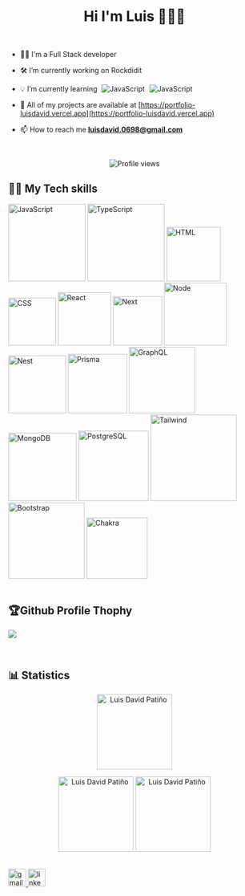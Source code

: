 <h1 align="center"> Hi I'm Luis 👋🧑‍💻</h1>

<br/>

- 👨‍💻 I'm a Full Stack developer

- 🛠️ I’m currently working on Rockdidit

- 💡 I’m currently learning
  <img src="https://img.shields.io/badge/Angular-white?style=plastic&logo=angular&color=D11111" alt="JavaScript" style="margin-bottom:-5px; margin-left:5px"/>
  <img src="https://img.shields.io/badge/React%20Native-white?style=plastic&logo=react&color=16BAF3&logoColor=white" alt="JavaScript" style="margin-bottom:-5px; margin-left:5px"/>

- 💼 All of my projects are available at [https://portfolio-luisdavid.vercel.app](https://portfolio-luisdavid.vercel.app)

- 📫 How to reach me **luisdavid.0698@gmail.com**

<br/>

<p align="center"> <img src="https://komarev.com/ghpvc/?username=luisDavid6" alt="Profile views" /> </p>

## 🧑‍💻 My Tech skills

<div>
  <img src="https://img.shields.io/badge/javascript-FEE40D?style=for-the-badge&logo=javascript&logoColor=black" alt="JavaScript" width="154px" />
  <img src="https://img.shields.io/badge/typescript-%23007ACC.svg?style=for-the-badge&logo=typescript&logoColor=white" alt="TypeScript" width="154px" />
  <img src="https://img.shields.io/badge/html5-%23E34F26.svg?style=for-the-badge&logo=html5&logoColor=white" alt="HTML" width="108px" />
  <img src="https://img.shields.io/badge/css3-%231572B6.svg?style=for-the-badge&logo=css3&logoColor=white" alt="CSS" width="95px" />
  <img src="https://img.shields.io/badge/react-16B7FB.svg?style=for-the-badge&logo=react&logoColor=white" alt="React" width="106px" />
  <img src="https://img.shields.io/badge/Next-black?style=for-the-badge&logo=next.js&logoColor=white" alt="Next" width="98px" />
  <img src="https://img.shields.io/badge/node.js-288711?style=for-the-badge&logo=node.js&logoColor=white" alt="Node" width="125px" />
  <img src="https://img.shields.io/badge/nestjs-%23E0234E.svg?style=for-the-badge&logo=nestjs&logoColor=white" alt="Nest" width="115px" />
  <img src="https://img.shields.io/badge/Prisma-59666C?style=for-the-badge&logo=Prisma&logoColor=white" alt="Prisma" width="118px" />
  <img src="https://img.shields.io/badge/-GraphQL-E10098?style=for-the-badge&logo=graphql&logoColor=white" alt="GraphQL" width="132px" />
  <img src="https://img.shields.io/badge/MongoDB-269C09?style=for-the-badge&logo=mongodb&logoColor=white" alt="MongoDB" width="136px" />
  <img src="https://img.shields.io/badge/postgres-%23316192.svg?style=for-the-badge&logo=postgresql&logoColor=white" alt="PostgreSQL" width="140px" />
  <img src="https://img.shields.io/badge/tailwindcss-%2338B2AC.svg?style=for-the-badge&logo=tailwind-css&logoColor=white" alt="Tailwind" width="172px" />
  <img src="https://img.shields.io/badge/bootstrap-%238511FA.svg?style=for-the-badge&logo=bootstrap&logoColor=white" alt="Bootstrap" width="152px" />
  <img src="https://img.shields.io/badge/chakra-%234ED1C5.svg?style=for-the-badge&logo=chakraui&logoColor=white" alt="Chakra" width="122px" />
</div>

<br/>

## 🏆Github Profile Thophy

![](https://github-profile-trophy.vercel.app/?username=luisdavid6&theme=onestar)

<br/>

## 📊 Statistics

<p align="center"> 
  <img src="https://github-readme-stats.vercel.app/api/top-langs?username=luisDavid6&show_icons=true&hide_border=true&theme=dark&bg_color=000000&locale=en&layout=compact" alt="Luis David Patiño" height="150" /> 
</p>

<p align="center">
  <img src="https://github-readme-stats.vercel.app/api?username=luisDavid6&show_icons=true&hide_border=true&theme=github_dark&bg_color=000000&&locale=en" alt="Luis David Patiño" height="150"/>
  <img src="https://github-readme-streak-stats.herokuapp.com/?user=luisDavid6&hide_border=true&theme=github-dark-blue&background=000000" alt="Luis David Patiño" height="150"/> 
</p>

<br/>

<a href="mailto:luisdavid.0698@gmail.com" target="_blank">
    <img src="https://img.shields.io/static/v1?message=Gmail&logo=gmail&label=&color=D14836&logoColor=white&labelColor=&style=for-the-badge" height="35" alt="gmail logo" />
  </a>
  <a href="https://www.linkedin.com/in/luis-david-patino" target="_blank">
    <img src="https://img.shields.io/static/v1?message=LinkedIn&logo=linkedin&label=&color=0077B5&logoColor=white&labelColor=&style=for-the-badge" height="35" alt="linkedin logo"  />
  </a>
